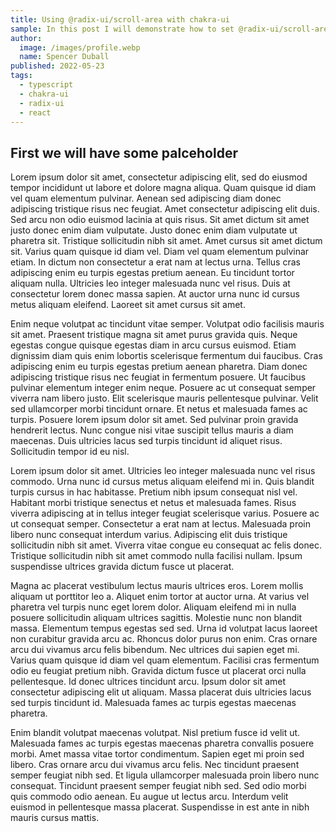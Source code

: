 ```yaml
---
title: Using @radix-ui/scroll-area with chakra-ui
sample: In this post I will demonstrate how to set @radix-ui/scroll-area with chakra-ui. This will show how to setup different components, add chakra-ui style props, and showcase some common pitfalls.
author:
  image: /images/profile.webp
  name: Spencer Duball
published: 2022-05-23
tags:
  - typescript
  - chakra-ui
  - radix-ui
  - react
---
```


## First we will have some palceholder

Lorem ipsum dolor sit amet, consectetur adipiscing elit, sed do eiusmod tempor incididunt ut labore et dolore magna aliqua. Quam quisque id diam vel quam elementum pulvinar. Aenean sed adipiscing diam donec adipiscing tristique risus nec feugiat. Amet consectetur adipiscing elit duis. Sed arcu non odio euismod lacinia at quis risus. Sit amet dictum sit amet justo donec enim diam vulputate. Justo donec enim diam vulputate ut pharetra sit. Tristique sollicitudin nibh sit amet. Amet cursus sit amet dictum sit. Varius quam quisque id diam vel. Diam vel quam elementum pulvinar etiam. In dictum non consectetur a erat nam at lectus urna. Tellus cras adipiscing enim eu turpis egestas pretium aenean. Eu tincidunt tortor aliquam nulla. Ultricies leo integer malesuada nunc vel risus. Duis at consectetur lorem donec massa sapien. At auctor urna nunc id cursus metus aliquam eleifend. Laoreet sit amet cursus sit amet.

Enim neque volutpat ac tincidunt vitae semper. Volutpat odio facilisis mauris sit amet. Praesent tristique magna sit amet purus gravida quis. Neque egestas congue quisque egestas diam in arcu cursus euismod. Etiam dignissim diam quis enim lobortis scelerisque fermentum dui faucibus. Cras adipiscing enim eu turpis egestas pretium aenean pharetra. Diam donec adipiscing tristique risus nec feugiat in fermentum posuere. Ut faucibus pulvinar elementum integer enim neque. Posuere ac ut consequat semper viverra nam libero justo. Elit scelerisque mauris pellentesque pulvinar. Velit sed ullamcorper morbi tincidunt ornare. Et netus et malesuada fames ac turpis. Posuere lorem ipsum dolor sit amet. Sed pulvinar proin gravida hendrerit lectus. Nunc congue nisi vitae suscipit tellus mauris a diam maecenas. Duis ultricies lacus sed turpis tincidunt id aliquet risus. Sollicitudin tempor id eu nisl.

Lorem ipsum dolor sit amet. Ultricies leo integer malesuada nunc vel risus commodo. Urna nunc id cursus metus aliquam eleifend mi in. Quis blandit turpis cursus in hac habitasse. Pretium nibh ipsum consequat nisl vel. Habitant morbi tristique senectus et netus et malesuada fames. Risus viverra adipiscing at in tellus integer feugiat scelerisque varius. Posuere ac ut consequat semper. Consectetur a erat nam at lectus. Malesuada proin libero nunc consequat interdum varius. Adipiscing elit duis tristique sollicitudin nibh sit amet. Viverra vitae congue eu consequat ac felis donec. Tristique sollicitudin nibh sit amet commodo nulla facilisi nullam. Ipsum suspendisse ultrices gravida dictum fusce ut placerat.

Magna ac placerat vestibulum lectus mauris ultrices eros. Lorem mollis aliquam ut porttitor leo a. Aliquet enim tortor at auctor urna. At varius vel pharetra vel turpis nunc eget lorem dolor. Aliquam eleifend mi in nulla posuere sollicitudin aliquam ultrices sagittis. Molestie nunc non blandit massa. Elementum tempus egestas sed sed. Urna id volutpat lacus laoreet non curabitur gravida arcu ac. Rhoncus dolor purus non enim. Cras ornare arcu dui vivamus arcu felis bibendum. Nec ultrices dui sapien eget mi. Varius quam quisque id diam vel quam elementum. Facilisi cras fermentum odio eu feugiat pretium nibh. Gravida dictum fusce ut placerat orci nulla pellentesque. Id donec ultrices tincidunt arcu. Ipsum dolor sit amet consectetur adipiscing elit ut aliquam. Massa placerat duis ultricies lacus sed turpis tincidunt id. Malesuada fames ac turpis egestas maecenas pharetra.

Enim blandit volutpat maecenas volutpat. Nisl pretium fusce id velit ut. Malesuada fames ac turpis egestas maecenas pharetra convallis posuere morbi. Amet massa vitae tortor condimentum. Sapien eget mi proin sed libero. Cras ornare arcu dui vivamus arcu felis. Nec tincidunt praesent semper feugiat nibh sed. Et ligula ullamcorper malesuada proin libero nunc consequat. Tincidunt praesent semper feugiat nibh sed. Sed odio morbi quis commodo odio aenean. Eu augue ut lectus arcu. Interdum velit euismod in pellentesque massa placerat. Suspendisse in est ante in nibh mauris cursus mattis.
